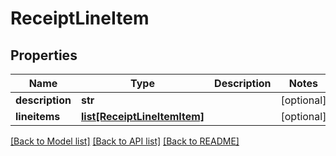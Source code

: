 # ReceiptLineItem

## Properties
Name | Type | Description | Notes
------------ | ------------- | ------------- | -------------
**description** | **str** |  | [optional] 
**lineitems** | [**list[ReceiptLineItemItem]**](ReceiptLineItemItem.md) |  | [optional] 

[[Back to Model list]](../README.md#documentation-for-models) [[Back to API list]](../README.md#documentation-for-api-endpoints) [[Back to README]](../README.md)


